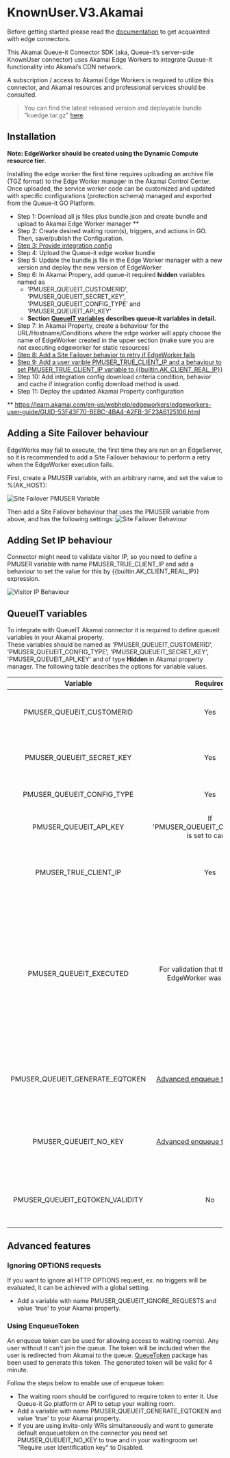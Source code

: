 # KnownUser.V3.Akamai
Before getting started please read the [documentation](https://github.com/queueit/Documentation/tree/main/edge-connectors) to get acquainted with edge connectors.

This Akamai Queue-it Connector SDK (aka, Queue-it’s server-side KnownUser connector) uses Akamai Edge Workers to integrate Queue-it functionality into Akamai’s CDN network. 

A subscription / access to Akamai Edge Workers is required to utilize this connector, and Akamai resources and professional services should be consulted.

>You can find the latest released version and deployable bundle "kuedge.tar.gz" [here](https://github.com/queueit/KnownUser.V3.Akamai/releases/latest).

## Installation

**Note: EdgeWorker should be created using the Dynamic Compute resource tier.**

Installing the edge worker the first time requires uploading an archive file (TGZ format) to the Edge Worker manager in the Akamai Control Center. Once uploaded, the service worker code can be customized and updated with specific configurations (protection schema) managed and exported from the Queue-it GO Platform. 
 - Step 1: Download all js files plus bundle.json and create bundle and upload to Akamai Edge Worker manager **
 - Step 2: Create desired waiting room(s), triggers, and actions in GO. Then, save/publish the Configuration. 
 - [Step 3: Provide integration config](https://github.com/queueit/KnownUser.V3.Akamai/blob/master/documentation/IntegrationConfig.md)
 - Step 4: Upload the Queue-it edge worker bundle
 - Step 5: Update the bundle.js file in the Edge Worker manager with a new version and deploy the new version of EdgeWorker
 - Step 6: In Akamai Propery, add queue-it required **hidden** variables named as 
   - 'PMUSER_QUEUEIT_CUSTOMERID', 'PMUSER_QUEUEIT_SECRET_KEY', 'PMUSER_QUEUEIT_CONFIG_TYPE' and 'PMUSER_QUEUEIT_API_KEY'
   - **Section [QueueIT variables](#queueit-variables) describes queue-it variables in detail.**
 - Step 7: In Akamai Property, create a behaviour for the URL/Hostname/Conditions where the edge worker will apply choose the name of EdgeWorker created in the upper section (make sure you are not executing edgeworker for static resources)
 - [Step 8: Add a Site Failover behavior to retry if EdgeWorker fails](#adding-a-site-failover-behaviour)
 - [Step 9: Add a user varible PMUSER_TRUE_CLIENT_IP and a behaviour to set PMUSER_TRUE_CLIENT_IP variable to {{builtin.AK_CLIENT_REAL_IP}}](#adding-set-ip-behaviour)
 - Step 10: Add integration config download criteria condition, behavior and cache if integration config download method is used.
 - Step 11: Deploy the updated Akamai Property configuration

** https://learn.akamai.com/en-us/webhelp/edgeworkers/edgeworkers-user-guide/GUID-53F43F70-BEBC-4BA4-A2FB-3F23A6125106.html 

## Adding a Site Failover behaviour
EdgeWorks may fail to execute, the first time they are run on an EdgeServer, so it is recommended to add a Site Failover behaviour to perform a retry when the EdgeWorker execution fails.

First, create a PMUSER variable, with an arbitrary name, and set the value to %(AK_HOST):

![Site Failover PMUSER Variable](https://github.com/queueit/KnownUser.V3.Akamai/blob/master/documentation/failover1.png)

Then add a Site Failover behaviour that uses the PMUSER variable from above, and has the following settings:
![Site Failover Behaviour](https://github.com/queueit/KnownUser.V3.Akamai/blob/master/documentation/failover2.png)

## Adding Set IP behaviour
Connector might need to validate visitor IP, so you need to define a PMUSER variable with name PMUSER_TRUE_CLIENT_IP and add a behaviour to set the value for this by {{builtin.AK_CLIENT_REAL_IP}} expression.

![Visitor IP Behaviour](https://github.com/queueit/KnownUser.V3.Akamai/blob/master/documentation/setIpVariableBehaviour.png)
## QueueIT variables
To integrate with QueueIT Akamai connector it is required to define queueit variables in your Akamai property.   
These variables should be named as 'PMUSER_QUEUEIT_CUSTOMERID', 'PMUSER_QUEUEIT_CONFIG_TYPE', 'PMUSER_QUEUEIT_SECRET_KEY', 'PMUSER_QUEUEIT_API_KEY' 
and of type **Hidden** in Akamai property manager. The following table describes the options for variable values.

| Variable | Required | Value |
| :---: | :---: | :---: |
| PMUSER_QUEUEIT_CUSTOMERID | Yes | Find your Customer ID in the GO Queue-it Platform. |
| PMUSER_QUEUEIT_SECRET_KEY | Yes | Find your Secret key in the GO Queue-it Platform. |
| PMUSER_QUEUEIT_CONFIG_TYPE | Yes | 'inline' or 'cache' or 'edgekv' |
| PMUSER_QUEUEIT_API_KEY | If 'PMUSER_QUEUEIT_CONFIG_TYPE' is set to cache  | Find your Api key in the GO Queue-it Platform. |
| PMUSER_TRUE_CLIENT_IP | Yes | If enabled at waitingroom, it is used to validate the vistor IP by connector |
| PMUSER_QUEUEIT_EXECUTED | For validation that the Queue-It EdgeWorker was executed | The Queue-It EdgeWorker will set the variable to `true`. This variable can be used in Akamai Property Manager to apply alternative logic if the EdgeWorker was not executed. | 
| PMUSER_QUEUEIT_GENERATE_EQTOKEN| [Advanced enqueue token feature](#using-enqueueToken) | Optional boolean value ('true'/'false') where default is 'false'. |
| PMUSER_QUEUEIT_NO_KEY| [Advanced enqueue token feature](#using-enqueueToken) | Optional boolean value ('true'/'false') where default is 'false'. |
| PMUSER_QUEUEIT_EQTOKEN_VALIDITY | No | Default: 240000 ms if provided value is null or less than 30000 ms |


## Advanced features

### Ignoring OPTIONS requests
If you want to ignore all HTTP OPTIONS request, ex. no triggers will be evaluated, it can be achieved with a global setting.
- Add a variable with name PMUSER_QUEUEIT_IGNORE_REQUESTS and value 'true' to your Akamai property.

### Using EnqueueToken
An enqueue token can be used for allowing access to waiting room(s). Any user without it can't join the queue. The token will be included when the user is redirected from Akamai to the queue. 
[QueueToken](https://github.com/queueit/QueueToken.V1.JavaScript) package has been used to generate this token. The generated token will be valid for 4 minute.

Follow the steps below to enable use of enqueue token:
- The waiting room should be configured to require token to enter it. Use Queue-it Go platform or API to setup your waiting room.
- Add a variable with name PMUSER_QUEUEIT_GENERATE_EQTOKEN and value 'true' to your Akamai property.
- If you are using invite-only WRs simultaneously and want to generate default enqueuetoken on the connector you need set PMUSER_QUEUEIT_NO_KEY to true and in your waitingroom set "Require user identification key" to Disabled.
